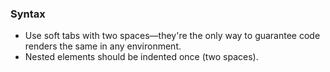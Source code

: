 ### Syntax

* Use soft tabs with two spaces—they're the only way to guarantee code renders the same in any environment.
* Nested elements should be indented once (two spaces).